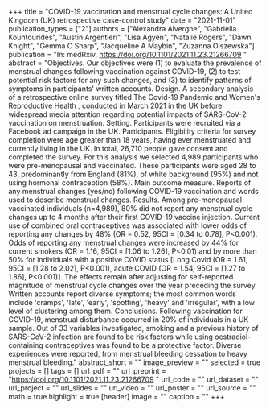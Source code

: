+++
title = "COVID-19 vaccination and menstrual cycle changes: A United Kingdom (UK) retrospective case-control study"
date = "2021-11-01"
publication_types = ["2"]
authors = ["Alexandra Alvergne", "Gabriella Kountourides", "Austin Argentieri", "Lisa Agyen", "Natalie Rogers", "Dawn Knight", "Gemma C Sharp", "Jacqueline A Maybin", "Zuzanna Olszewska"]
publication = "In: medRxiv, https://doi.org/10.1101/2021.11.23.21266709 "
abstract = "Objectives. Our objectives were (1) to evaluate the prevalence of menstrual changes following vaccination against COVID-19, (2) to test potential risk factors for any such changes, and (3) to identify patterns of symptoms in participants' written accounts. Design. A secondary analysis of a retrospective online survey titled The Covid-19 Pandemic and Women's Reproductive Health , conducted in March 2021 in the UK before widespread media attention regarding potential impacts of SARS-CoV-2 vaccination on menstruation. Setting. Participants were recruited via a Facebook ad campaign in the UK. Participants. Eligibility criteria for survey completion were age greater than 18 years, having ever menstruated and currently living in the UK. In total, 26,710 people gave consent and completed the survey. For this analysis we selected 4,989 participants who were pre-menopausal and vaccinated. These participants were aged 28 to 43, predominantly from England (81%), of white background (95%) and not using hormonal contraception (58%). Main outcome measure. Reports of any menstrual changes (yes/no) following COVID-19 vaccination and words used to describe menstrual changes. Results. Among pre-menopausal vaccinated individuals (n=4,989), 80% did not report any menstrual cycle changes up to 4 months after their first COVID-19 vaccine injection. Current use of combined oral contraceptives was associated with lower odds of reporting any changes by 48% (OR = 0.52, 95CI = [0.34 to 0.78], P<0.001). Odds of reporting any menstrual changes were increased by 44% for current smokers (OR = 1.16, 95CI = [1.06 to 1.26], P<0.01) and by more than 50% for individuals with a positive COVID status [Long Covid (OR = 1.61, 95CI = [1.28 to 2.02], P<0.001), acute COVID (OR = 1.54, 95CI = [1.27 to 1.86], P<0.001)]. The effects remain after adjusting for self-reported magnitude of menstrual cycle changes over the year preceding the survey. Written accounts report diverse symptoms; the most common words include 'cramps', 'late', 'early', 'spotting', 'heavy' and 'irregular', with a low level of clustering among them. Conclusions. Following vaccination for COVID-19, menstrual disturbance occurred in 20% of individuals in a UK sample. Out of 33 variables investigated, smoking and a previous history of SARS-CoV-2 infection are found to be risk factors while using oestradiol-containing contraceptives was found to be a protective factor. Diverse experiences were reported, from menstrual bleeding cessation to heavy menstrual bleeding."
abstract_short = ""
image_preview = ""
selected = true
projects = []
tags = []
url_pdf = ""
url_preprint = "https://doi.org/10.1101/2021.11.23.21266709 "
url_code = ""
url_dataset = ""
url_project = ""
url_slides = ""
url_video = ""
url_poster = ""
url_source = ""
math = true
highlight = true
[header]
image = ""
caption = ""
+++
